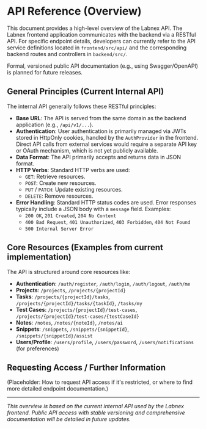# API Reference (Overview)

This document provides a high-level overview of the Labnex API. The Labnex frontend application communicates with the backend via a RESTful API. For specific endpoint details, developers can currently refer to the API service definitions located in `frontend/src/api/` and the corresponding backend routes and controllers in `backend/src/`.

Formal, versioned public API documentation (e.g., using Swagger/OpenAPI) is planned for future releases.

## General Principles (Current Internal API)

The internal API generally follows these RESTful principles:

-   **Base URL**: The API is served from the same domain as the backend application (e.g., `/api/v1/...`).
-   **Authentication**: User authentication is primarily managed via JWTs stored in HttpOnly cookies, handled by the `AuthProvider` in the frontend. Direct API calls from external services would require a separate API key or OAuth mechanism, which is not yet publicly available.
-   **Data Format**: The API primarily accepts and returns data in JSON format.
-   **HTTP Verbs**: Standard HTTP verbs are used:
    -   `GET`: Retrieve resources.
    -   `POST`: Create new resources.
    -   `PUT` / `PATCH`: Update existing resources.
    -   `DELETE`: Remove resources.
-   **Error Handling**: Standard HTTP status codes are used. Error responses typically include a JSON body with a `message` field. Examples:
    -   `200 OK`, `201 Created`, `204 No Content`
    -   `400 Bad Request`, `401 Unauthorized`, `403 Forbidden`, `404 Not Found`
    -   `500 Internal Server Error`

## Core Resources (Examples from current implementation)

The API is structured around core resources like:

-   **Authentication**: `/auth/register`, `/auth/login`, `/auth/logout`, `/auth/me`
-   **Projects**: `/projects`, `/projects/{projectId}`
-   **Tasks**: `/projects/{projectId}/tasks`, `/projects/{projectId}/tasks/{taskId}`, `/tasks/my`
-   **Test Cases**: `/projects/{projectId}/test-cases`, `/projects/{projectId}/test-cases/{testCaseId}`
-   **Notes**: `/notes`, `/notes/{noteId}`, `/notes/ai`
-   **Snippets**: `/snippets`, `/snippets/{snippetId}`, `/snippets/{snippetId}/assist`
-   **Users/Profile**: `/users/profile`, `/users/password`, `/users/notifications` (for preferences)

## Requesting Access / Further Information

(Placeholder: How to request API access if it's restricted, or where to find more detailed endpoint documentation.)

---
*This overview is based on the current internal API used by the Labnex frontend. Public API access with stable versioning and comprehensive documentation will be detailed in future updates.* 